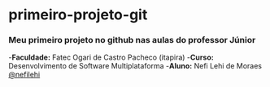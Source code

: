 # primeiro-projeto-git

### Meu primeiro projeto no github nas aulas do professor Júnior

-**Faculdade:** Fatec Ogari de Castro Pacheco (itapira)
-**Curso:** Desenvolvimento de Software Multiplataforma
-**Aluno:** Nefi Lehi de Moraes [@nefilehi](https://github.com/nefilehi)
